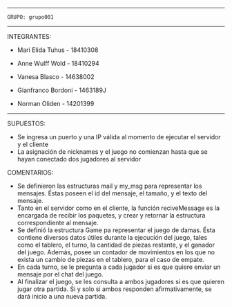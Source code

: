 
---
    GRUPO: grupo001
---

INTEGRANTES:

- Mari Elida Tuhus - 18410308

- Anne Wulff Wold - 18410294

- Vanesa Blasco - 14638002

- Gianfranco Bordoni - 1463189J

- Norman Oliden - 14201399

---

SUPUESTOS:

- Se ingresa un puerto y una IP válida al momento de ejecutar el servidor y el cliente
- La asignación de nicknames y el juego no comienzan hasta que se hayan conectado dos jugadores al servidor

COMENTARIOS:

- Se definieron las estructuras mail y my_msg para representar los mensajes. Éstas poseen el id del mensaje, el tamaño, y el texto del mensaje.
- Tanto en el servidor como en el cliente, la función reciveMessage es la encargada de recibir los paquetes, y crear y retornar la estructura correspondiente al mensaje.
- Se definió la estructura Game pa representar el juego de damas. Ésta contiene diversos datos útiles durante la ejecución del juego, tales como el tablero, el turno, la cantidad de piezas restante, y el ganador del juego. Además, posee un contador de movimientos en los que no exista un cambio de piezas en el tablero, para el caso de empate.
- En cada turno, se le pregunta a cada jugador si es que quiere enviar un mensaje por el chat del juego.
- Al finalizar el juego, se les consulta a ambos jugadores si es que quieren jugar otra partida. Si y solo si ambos responden afirmativamente, se dará inicio a una nueva partida.

